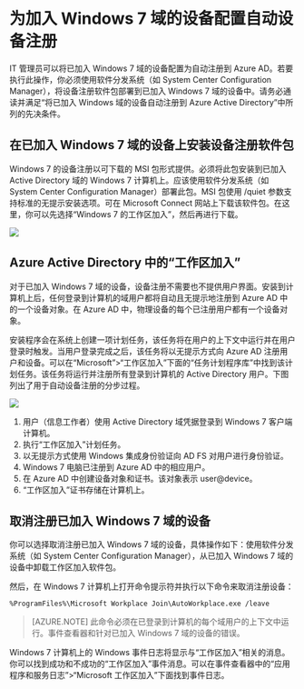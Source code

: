 <properties
	pageTitle="# 为加入 Windows 7 域的设备配置自动设备注册 | Microsoft Azure"
	description="逐步说明如何将已加入 Windows 7 域的设备配置为自动注册到 Azure AD，以及如何使用软件分发系统（如 System Center Configuration Manager），将设备注册软件包部署到已加入 Windows 7 域的设备中。"
	services="active-directory"
	documentationCenter=""
	authors="femila"
	manager="stevenpo"
	editor=""/>

<tags
	ms.service="active-directory"
	ms.date="08/02/2015"
	wacn.date=""/>

# 为加入 Windows 7 域的设备配置自动设备注册

IT 管理员可以将已加入 Windows 7 域的设备配置为自动注册到 Azure AD。若要执行此操作，你必须使用软件分发系统（如 System Center Configuration Manager），将设备注册软件包部署到已加入 Windows 7 域的设备中。请务必通读并满足“将已加入 Windows 域的设备自动注册到 Azure Active Directory”中所列的先决条件。

## 在已加入 Windows 7 域的设备上安装设备注册软件包

Windows 7 的设备注册以可下载的 MSI 包形式提供。必须将此包安装到已加入 Active Directory 域的 Windows 7 计算机上。应该使用软件分发系统（如 System Center Configuration Manager）部署此包。MSI 包使用 /quiet 参数支持标准的无提示安装选项。可在 Microsoft Connect 网站上下载该软件包。在这里，你可以先选择“Windows 7 的工作区加入”，然后再进行下载。

![](./media/active-directory-conditional-access/device-registration-process-windows7.gif)

## Azure Active Directory 中的“工作区加入”
对于已加入 Windows 7 域的设备，设备注册不需要也不提供用户界面。安装到计算机上后，任何登录到计算机的域用户都将自动且无提示地注册到 Azure AD 中的一个设备对象。在 Azure AD 中，物理设备的每个已注册用户都有一个设备对象。

安装程序会在系统上创建一项计划任务，该任务将在用户的上下文中运行并在用户登录时触发。当用户登录完成之后，该任务将以无提示方式向 Azure AD 注册用户和设备。可以在“Microsoft”>“工作区加入”下面的“任务计划程序库”中找到该计划任务。该任务将运行并注册所有登录到计算机的 Active Directory 用户。下图列出了用于自动设备注册的分步过程。

![](./media/active-directory-conditional-access/automatic-device-registration-windows7.png)

1. 用户（信息工作者）使用 Active Directory 域凭据登录到 Windows 7 客户端计算机。
1. 执行“工作区加入”计划任务。
1. 以无提示方式使用 Windows 集成身份验证向 AD FS 对用户进行身份验证。
1. Windows 7 电脑已注册到 Azure AD 中的相应用户。
1. 在 Azure AD 中创建设备对象和证书。该对象表示 user@device。
1. “工作区加入”证书存储在计算机上。

## 取消注册已加入 Windows 7 域的设备

你可以选择取消注册已加入 Windows 7 域的设备，具体操作如下：使用软件分发系统（如 System Center Configuration Manager），从已加入 Windows 7 域的设备中卸载工作区加入软件包。

然后，在 Windows 7 计算机上打开命令提示符并执行以下命令来取消注册设备：
    
    %ProgramFiles%\Microsoft Workplace Join\AutoWorkplace.exe /leave

>[AZURE.NOTE]
>此命令必须在已登录到计算机的每个域用户的上下文中运行。事件查看器和针对已加入 Windows 7 域的设备的错误。

Windows 7 计算机上的 Windows 事件日志将显示与“工作区加入”相关的消息。你可以找到成功和不成功的“工作区加入”事件消息。可以在事件查看器中的“应用程序和服务日志”>“Microsoft 工作区加入”下面找到事件日志。

<!---HONumber=79-->